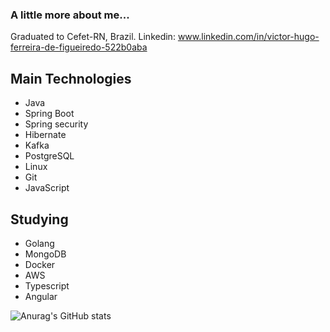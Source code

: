 ### A little more about me...

Graduated to Cefet-RN, Brazil.
Linkedin: www.linkedin.com/in/victor-hugo-ferreira-de-figueiredo-522b0aba

## Main Technologies

- Java
- Spring Boot
- Spring security
- Hibernate
- Kafka
- PostgreSQL
- Linux
- Git
- JavaScript


## Studying

- Golang
- MongoDB
- Docker
- AWS
- Typescript
- Angular

![Anurag's GitHub stats](https://github-readme-stats.vercel.app/api?username=vyctorhff&show_icons=true&theme=gruvbox)
